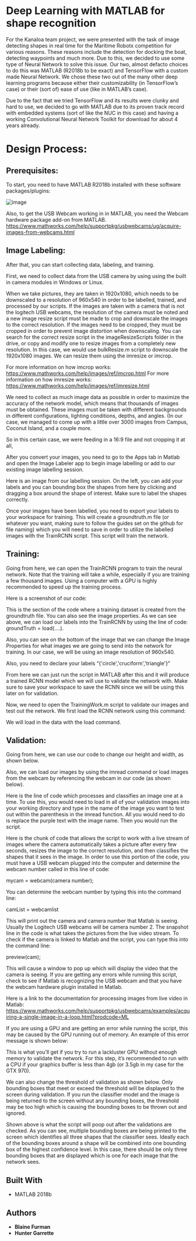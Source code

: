 # Deep Learning with MATLAB for shape recognition

For the Kanaloa team project, we were presented with the task of image detecting shapes in real time for the Maritime Robotx competition for various reasons. These reasons include the detection for docking the boat, detecting waypoints and much more. Due to this, we decided to use some type of Neural Network to solve this issue. Our two, almost defacto choices to do this was MATLAB (R2018b to be exact) and TensorFlow with a custom made Neural Network. We chose these two out of the many other deep learning programs because either their customizability (in TensorFlow’s case) or their (sort of) ease of use (like in MATLAB’s case).

Due to the fact that we tried TensorFlow and its results were clunky and hard to use, we decided to go with MATLAB due to its proven track record with embedded systems (sort of like the NUC in this case) and having a working Convolutional Neural Network Toolkit for download for about 4 years already.

# Design Process:
## Prerequisites:
To start, you need to have MATLAB R2018b installed with these software packages/plugins:

![image](https://drive.google.com/uc?export=view&id=/1pAN9HlcGDwSl51Yc6nFHeShjdoYBohmc/view?usp=sharing)

Also, to get the USB Webcam working in in MATLAB, you need the Webcam hardware package add-on from MATLAB.
https://www.mathworks.com/help/supportpkg/usbwebcams/ug/acquire-images-from-webcams.html

## Image Labeling:
After that, you can start collecting data, labeling, and training.

First, we need to collect data from the USB camera by using using the built in camera modules in Windows or Linux.

When we take pictures, they are taken in 1920x1080, which needs to be downscaled to a resolution of 960x540 in order to be labelled, trained, and processed by our scripts.
If the images are taken with a camera that is not the logitech USB webcams, the resolution of the camera must be noted and a new image resize script must be made to crop and downscale the images to the correct resolution.  If the images need to be cropped, they must be cropped in order to prevent image distortion when downscaling.  You can search for the correct resize script in the imageResizeScripts folder in the drive, or copy and modify one to resize images from a completely new resolution.  In this case, we would use bulkResize.m script to downscale the 1920x1080 images.  We can resize them using the imresize or imcrop.

For more information on how imcrop works:
https://www.mathworks.com/help/images/ref/imcrop.html
For more information on how imresize works:
https://www.mathworks.com/help/images/ref/imresize.html

We need to collect as much image data as possible in order to maximize the accuracy of the network model, which means that thousands of images must be obtained.  These images must be taken with different backgrounds in different configurations, lighting conditions, depths, and angles. (In our case, we managed to come up with a little over 3000 images from Campus, Coconut Island, and a couple more. 

So in this certain case, we were feeding in a 16:9 file and not cropping it at all, 

After you convert your images, you need to go to the Apps tab in Matlab and open the Image Labeler app to begin image labelling or add to our existing image labelling session.

Here is an image from our labelling session.
On the left, you can add your labels and you can bounding box the shapes from here by clicking and dragging a box around the shape of interest.  Make sure to label the shapes correctly. 

Once your images have been labelled, you need to export your labels to your workspace for training.  This will create a groundtruth.m file (or whatever you want, making sure to follow the guides set on the github for file naming) which you will need to save in order to utilize the labelled images with the TrainRCNN script.  This script will train the network.

## Training:

Going from here, we can open the TrainRCNN program to train the neural network.  Note that the training will take a while, especially if you are training a few thousand images.  Using a computer with a GPU is highly recommended to speed up the training process.

Here is a screenshot of our code:


This is the section of the code where a training dataset is created from the groundtruth file.  You can also see the image properties.
As we can see above, we can load our labels into the TrainRCNN by using the line of code: groundTruth = load(....).

Also, you can see on the bottom of the image that we can change the Image Properties for what images we are going to send into the network for training.  In our case, we will be using an image resolution of 960x540.

Also, you need to declare your labels “{'circle','cruciform','triangle'}”

From here we can just run the script in MATLAB after this and it will produce a trained RCNN model which we will use to validate the network with. Make sure to save your workspace to save the RCNN since we will be using this later on for validation.

Now, we need to open the TrainingWork.m script to validate our images and test out the network. We first load the RCNN network using this command:

We will load in the data with the load command.


## Validation:

Going from here, we can use our code to change our height and width, as shown below.

Also, we can load our images by using the imread command or load images from the webcam by referencing the webcam in our code (as shown below).

Here is the line of code which processes and classifies an image one at a time.  To use this, you would need to load in all of your validation images into your working directory and type in the name of the image you want to test out within the parenthesis in the imread function.  All you would need to do is replace the purple text with the image name.  Then you would run the script.

Here is the chunk of code that allows the script to work with a live stream of images where the camera automatically takes a picture after every few seconds, resizes the image to the correct resolution, and then classifies the shapes that it sees in the image.  In order to use this portion of the code, you must have a USB webcam plugged into the computer and determine the webcam number called in this line of code:

mycam = webcam(camera number);

You can determine the webcam number by typing this into the command line:

camList = webcamlist

This will print out the camera and camera number that Matlab is seeing.  Usually the Logitech USB webcams will be camera number 2.  The snapshot line in the code is what takes the pictures from the live video stream.  To check if the camera is linked to Matlab and the script, you can type this into the command line:

preview(cam);

This will cause a window to pop up which will display the video that the camera is seeing.  If you are getting any errors while running this script, check to see if Matlab is recognizing the USB webcam and that you have the webcam hardware plugin installed in Matlab.

Here is a link to the documentation for processing images from live video in Matlab:
https://www.mathworks.com/help/supportpkg/usbwebcams/examples/acquiring-a-single-image-in-a-loop.html?prodcode=ML

If you are using a GPU and are getting an error while running the script, this may be caused by the GPU running out of memory.  An example of this error message is shown below:



This is what you’ll get if you try to run a lackluster GPU without enough memory to validate the network. For this step, it’s recommended to run with a CPU if your graphics buffer is less than 4gb (or 3.5gb in my case for the GTX 970).

We can also change the threshold of validation as shown below.  Only bounding boxes that meet or exceed the threshold will be displayed to the screen during validation.  If you run the classifier model and the image is being returned to the screen without any bounding boxes, the threshold may be too high which is causing the bounding boxes to be thrown out and ignored.


Shown above is what the script will poop out after the validations are checked.  As you can see, multiple bounding boxes are being printed to the screen which identifies all three shapes that the classifier sees.  Ideally each of the bounding boxes around a shape will be combined into one bounding box of the highest confidence level.  In this case, there should be only three bounding boxes that are displayed which is one for each image that the network sees.


## Built With

* MATLAB 2018b


## Authors

* **Blaine Furman** 
* **Hunter Garrette** 

